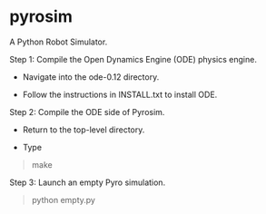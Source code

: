 # pyrosim
A Python Robot Simulator.

Step 1: Compile the Open Dynamics Engine (ODE) physics engine.

- Navigate into the ode-0.12 directory.

- Follow the instructions in INSTALL.txt to install ODE.

Step 2: Compile the ODE side of Pyrosim.

- Return to the top-level directory.

- Type

> make

Step 3: Launch an empty Pyro simulation.

> python empty.py 

